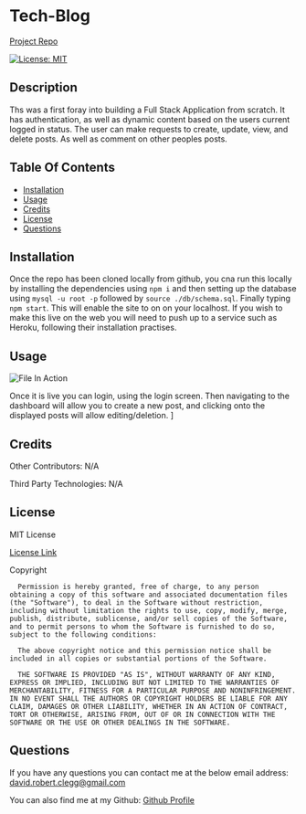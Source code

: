 # Tech-Blog

  [Project Repo](https://github.com/Cleggatron/Tech-Blog)
  
  [![License: MIT](https://img.shields.io/badge/License-MIT-yellow.svg)](https://opensource.org/licenses/MIT)

  ## Description

  Ths was a first foray into building a Full Stack Application from scratch. It has authentication, as well as dynamic content based on the users current logged in status. The user can make requests to create, update, view, and delete posts. As well as comment on other peoples posts.

  ## Table Of Contents

  - [Installation](#installation)
  - [Usage](#usage)
  - [Credits](#credits)
  - [License](#license)
  - [Questions](#questions)

  ## Installation

  Once the repo has been cloned locally from github, you cna run this locally by installing the dependencies using `npm i` and then setting up the database using `mysql -u root -p` followed by `source ./db/schema.sql`. Finally typing `npm start`. This will enable the site to on on your localhost. If you wish to make this live on the web you will need to push up to a service such as Heroku, following their installation practises.

  ## Usage

  ![File In Action]()

  Once it is live you can login, using the login screen. Then navigating to the dashboard will allow you to create a new post, and clicking onto the displayed posts will allow editing/deletion. ]

  ## Credits

  Other Contributors: 
  N/A

  Third Party Technologies:
  N/A

  ## License
  MIT License

  [License Link](https://opensource.org/licenses/MIT)

  Copyright <YEAR> <COPYRIGHT HOLDER>

      Permission is hereby granted, free of charge, to any person obtaining a copy of this software and associated documentation files (the "Software"), to deal in the Software without restriction, including without limitation the rights to use, copy, modify, merge, publish, distribute, sublicense, and/or sell copies of the Software, and to permit persons to whom the Software is furnished to do so, subject to the following conditions:
      
      The above copyright notice and this permission notice shall be included in all copies or substantial portions of the Software.
      
      THE SOFTWARE IS PROVIDED "AS IS", WITHOUT WARRANTY OF ANY KIND, EXPRESS OR IMPLIED, INCLUDING BUT NOT LIMITED TO THE WARRANTIES OF MERCHANTABILITY, FITNESS FOR A PARTICULAR PURPOSE AND NONINFRINGEMENT. IN NO EVENT SHALL THE AUTHORS OR COPYRIGHT HOLDERS BE LIABLE FOR ANY CLAIM, DAMAGES OR OTHER LIABILITY, WHETHER IN AN ACTION OF CONTRACT, TORT OR OTHERWISE, ARISING FROM, OUT OF OR IN CONNECTION WITH THE SOFTWARE OR THE USE OR OTHER DEALINGS IN THE SOFTWARE.  

  ## Questions

  If you have any questions you can contact me at the below email address:
  david.robert.clegg@gmail.com

  You can also find me at my Github:
  [Github Profile](https://github.com/Cleggatron)

